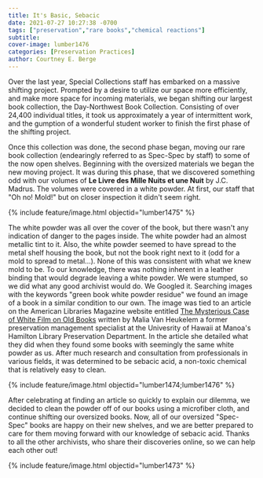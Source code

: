 ```yaml
---
title: It's Basic, Sebacic
date: 2021-07-27 10:27:38 -0700
tags: ["preservation","rare books","chemical reactions"]
subtitle: 
cover-image: lumber1476
categories: [Preservation Practices]
author: Courtney E. Berge
---
```


Over the last year, Special Collections staff has embarked on a massive shifting project. Prompted by a desire to utilize our space more efficiently, and make more space for incoming materials, we began shifting our largest book collection, the Day-Northwest Book Collection. Consisting of over 24,400 individual titles, it took us approximately a year of intermittent work, and the gumption of a wonderful student worker to finish the first phase of the shifting project. 

Once this collection was done, the second phase began, moving our rare book collection (endearingly referred to as Spec-Spec by staff) to some of the now open shelves. Beginning with the oversized materials we began the new moving project. It was during this phase, that we discovered something odd with our volumes of **Le Livre des Mille Nuits et une Nuit** by J.C. Madrus. The volumes were covered in a white powder. At first, our staff that "Oh no! Mold!" but on closer inspection it didn't seem right. 

{% include feature/image.html objectid="lumber1475" %}

The white powder was all over the cover of the book, but there wasn't any indication of danger to the pages inside. The white powder had an almost metallic tint to it. Also, the white powder seemed to have spread to the metal shelf housing the book, but not the book right next to it (odd for a mold to spread to metal...). None of this was consistent with what we knew mold to be. To our knowledge, there was nothing inherent in a leather binding that would degrade leaving a white powder. We were stumped, so we did what any good archivist would do. We Googled it. Searching images with the keywords "green book white powder residue" we found an image of a book in a similar condition to our own. The image was tied to an article on the American Libraries Magazine website entitled [The Mysterious Case of White Film on Old Books](https://americanlibrariesmagazine.org/2017/12/21/whitefilmonbooks/) written by Malia Van Heukelem a former preservation management specialist at the Univesrity of Hawaii at Manoa's Hamilton Library Preservation Department. In the article she detailed what they did when they found some books with seemingly the same white powder as us. After much research and consultation from professionals in various fields, it was determined to be sebacic acid, a non-toxic chemical that is relatively easy to clean. 

{% include feature/image.html objectid="lumber1474;lumber1476" %}

After celebrating at finding an article so quickly to explain our dilemma, we decided to clean the powder off of our books using a microfiber cloth, and continue shifting our oversized books. Now, all of our oversized "Spec-Spec" books are happy on their new shelves, and we are better prepared to care for them moving forward with our knowledge of sebacic acid. Thanks to all the other archivists, who share their discoveries online, so we can help each other out!

{% include feature/image.html objectid="lumber1473" %}